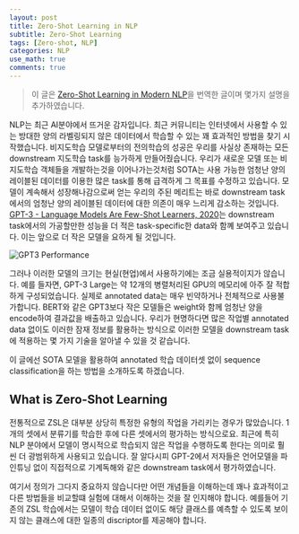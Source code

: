 ```yaml
---
layout: post
title: Zero-Shot Learning in NLP
subtitle: Zero-Shot Learning
tags: [Zero-shot, NLP]
categories: NLP
use_math: true
comments: true
---
```



> 이 글은 [Zero-Shot Learning in Modern NLP](https://joeddav.github.io/blog/2020/05/29/ZSL.html)을 번역한 글이며 몇가지 설명을 추가하였습니다.


NLP는 최근 AI분야에서 뜨거운 감자입니다. 최근 커뮤니티는 인터넷에서 사용할 수 있는 방대한 양의 라벨링되지 않은 데이터에서 학습할 수 있는 꽤 효과적인 방법을 찾기 시작했습니다. 비지도학습 모델로부터의 전의학습의 성공은 우리를 사실상 존재하는 모든 downstream 지도학습 task를 능가하게 만들어줬습니다. 우리가 새로운 모델 또는 비지도학습 객체들을 개발하는것을 이어나가는것처럼 SOTA는 사용 가능한 엄청난 양의 레이블된 데이터를 이용한 많은 task를 통해 급격하게 그 목표를 수정하고 있습니다. 모델이 계속해서 성장해나감으로써 얻는 우리의 주된 메리트는 바로 downstream task에서의 엄청난 양의 레이블된 데이터에 대한 의존이 매우 느리게 감소하는 것입니다. [GPT-3 - Language Models Are Few-Shot Learners, 2020](https://arxiv.org/abs/2005.14165)는 downstream task에서의 가공할만한 성능을 더 적은 task-specific한 data와 함꼐 보여주고 있습니다. 이는 앞으로 더 작은 모델을 요하게 될 것입니다.

![GPT3 Performance](https://joeddav.github.io/blog/images/zsl/gpt3_triviahq.png)

그러나 이러한 모델의 크기는 현실(현업)에서 사용하기에는 조금 실용적이지가 않습니다. 예를 들자면, GPT-3 Large는 약 12개의 병렬처리된 GPU의 메모리에 아주 잘 적합하게 구성되었습니다. 실제로 annotated data는 매우 빈약하거나 전체적으로 사용불가합니다. BERT와 같은 GPT3보다 작은 모델들은 weight와 함께 엄청난 양을 encode하여 결과값을 배출하고 있습니다. 우리가 현명하다면 많은 작업별 annotated data 없이도 이러한 잠재 정보를 활용하는 방식으로 이러한 모델을 downstream task에 적용하는 몇 가지 기술을 알아낼 수 있을 것 같습니다.

이 글에선 SOTA 모델을 활용하여 annotated 학습 데이터셋 없이 sequence classification을 하는 방법을 소개하도록 하겠습니다.


## What is Zero-Shot Learning

전통적으로 ZSL은 대부분 상당히 특정한 유형의 작업을 가리키는 경우가 많았습니다. 1개의 셋에서 분류기를 학습한 후에 다른 셋에서의 평가하는 방식으로요. 최근에 특히 NLP 분야에서 모델이 명시적으로 학습되지 않은 작업을 수행하도록 한다는 의미로 훨씬 더 광범위하게 사용되고 있습니다. 잘 알다시피 GPT-2에서 저자들은 언어모델을  파인튜닝 없이 직접적으로 기계독해와 같은 downstream task에서 평가하였습니다. 

여기서 정의가 그다지 중요하지 않습니다만 어떤 개념들을 이해하는데 꽤나 효과적이고 다른 방법들을 비교할떄 실험에 대해서 이해하는 것을 잘 인지해야 합니다. 예를들어 기존의 ZSL 학습에서는 모델이 학습 데이터 없이도 해당 클래스를 예측할 수 있도록 보이지 않는 클래스에 대한 일종의 discriptor를 제공해야 합니다. 

